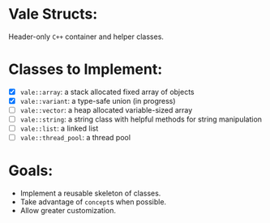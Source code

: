 # Vale Structs:
Header-only `C++` container and helper classes.

# Classes to Implement:
- [X] `vale::array`: a stack allocated fixed array of objects
- [X] `vale::variant`: a type-safe union (in progress)
- [ ] `vale::vector`: a heap allocated variable-sized array
- [ ] `vale::string`: a string class with helpful methods for string manipulation
- [ ] `vale::list`: a linked list
- [ ] `vale::thread_pool`: a thread pool

# Goals:
- Implement a reusable skeleton of classes.
- Take advantage of `concept`s when possible.
- Allow greater customization.